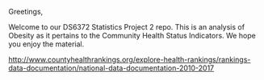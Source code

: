 Greetings, 

Welcome to our DS6372 Statistics Project 2 repo.   This is an analysis of Obesity as it pertains to the Community Health Status Indicators.  We hope you enjoy the material.


http://www.countyhealthrankings.org/explore-health-rankings/rankings-data-documentation/national-data-documentation-2010-2017
